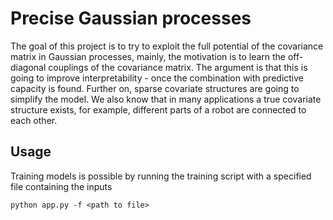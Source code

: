 # Precise Gaussian processes

The goal of this project is to try to exploit the full potential of the covariance matrix in Gaussian processes, mainly, the motivation is to learn the off-diagonal couplings of the covariance matrix. The argument is that this is going to improve interpretability - once the combination with predictive capacity is found. Further on, sparse covariate structures are going to simplify the model. We also know that in many applications a true covariate structure exists, for example, different parts of a robot are connected to each other. 

## Usage

Training models is possible by running the training script with a specified file containing the inputs

```
python app.py -f <path to file>
```

